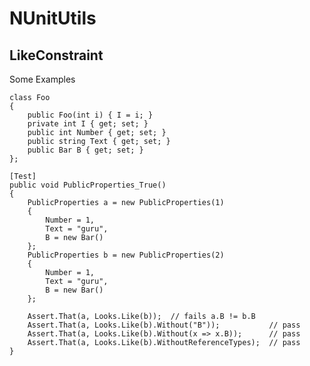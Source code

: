 # NUnitUtils

## LikeConstraint
Some Examples

    class Foo
    {
        public Foo(int i) { I = i; }
        private int I { get; set; }
        public int Number { get; set; }
        public string Text { get; set; }
        public Bar B { get; set; }
    };

    [Test]
    public void PublicProperties_True()
    {
        PublicProperties a = new PublicProperties(1)
        {
            Number = 1,
            Text = "guru",
            B = new Bar()
        };
        PublicProperties b = new PublicProperties(2)
        {
            Number = 1,
            Text = "guru",
            B = new Bar()
        };

        Assert.That(a, Looks.Like(b));  // fails a.B != b.B
        Assert.That(a, Looks.Like(b).Without("B"));           // pass
        Assert.That(a, Looks.Like(b).Without(x => x.B));      // pass
        Assert.That(a, Looks.Like(b).WithoutReferenceTypes);  // pass
    }
